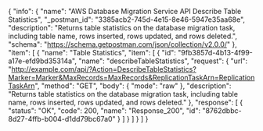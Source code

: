 {
  "info": {
    "name": "AWS Database Migration Service API Describe Table Statistics",
    "_postman_id": "3385acb2-745d-4e15-8e46-5947e35aa68e",
    "description": "Returns table statistics on the database migration task, including table name, rows inserted, rows updated, and rows deleted.",
    "schema": "https://schema.getpostman.com/json/collection/v2.0.0/"
  },
  "item": [
    {
      "name": "Table Statistics",
      "item": [
        {
          "id": "9fb3857d-4b13-4f99-a17e-efd9bd35314a",
          "name": "describeTableStatistics",
          "request": {
            "url": "http://example.com/api/?Action=DescribeTableStatistics?Marker=Marker&MaxRecords=MaxRecords&ReplicationTaskArn=ReplicationTaskArn",
            "method": "GET",
            "body": {
              "mode": "raw"
            },
            "description": "Returns table statistics on the database migration task, including table name, rows inserted, rows updated, and rows deleted."
          },
          "response": [
            {
              "status": "OK",
              "code": 200,
              "name": "Response_200",
              "id": "8762dbbc-8d27-4ffb-b004-d1dd79bc67a0"
            }
          ]
        }
      ]
    }
  ]
}